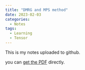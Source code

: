 ```yaml
---
title: "DMRG and MPS method"
date: 2023-02-03
categories:
  - Notes
tags:
  - Learning
  - Tensor
---
```


This is my notes uploaded to github.

you can [get the PDF](/assets/notes/DMRG&MPS.pdf) directly.
